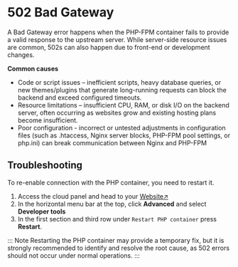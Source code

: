 # 502 Bad Gateway

A Bad Gateway error happens when the PHP-FPM container fails to provide a valid response to the upstream server.
While server-side resource issues are common, 502s can also happen due to front-end or development changes.

**Common causes**

- Code or script issues – inefficient scripts, heavy database queries, or new themes/plugins that generate long-running requests can block the backend and exceed configured timeouts.
- Resource limitations – insufficient CPU, RAM, or disk I/O on the backend server, often occurring as websites grow and existing hosting plans become insufficient.
- Poor configuration - incorrect or untested adjustments in configuration files (such as .htaccess, Nginx server blocks, PHP-FPM pool settings, or php.ini) can break communication between Nginx and PHP-FPM 
 


## Troubleshooting

To re-enable connection with the PHP container, you need to restart it.

1. Access the cloud panel and head to your [Website↗](https://cloud.envision.nl/websites)
2. In the horizontal menu bar at the top, click **Advanced** and select **Developer tools**
3. In the first section and third row under `Restart PHP container` press **Restart**.

::: Note
Restarting the PHP container may provide a temporary fix, 
but it is strongly recommended to identify and resolve the root cause, as 502 errors should not occur under normal operations.
:::
